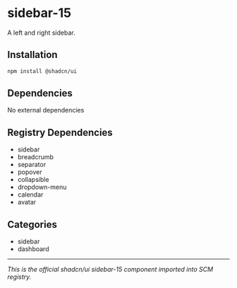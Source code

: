 # sidebar-15

A left and right sidebar.

## Installation

```bash
npm install @shadcn/ui
```

## Dependencies

No external dependencies

## Registry Dependencies

- sidebar
- breadcrumb
- separator
- popover
- collapsible
- dropdown-menu
- calendar
- avatar

## Categories

- sidebar
- dashboard

---

*This is the official shadcn/ui sidebar-15 component imported into SCM registry.*
